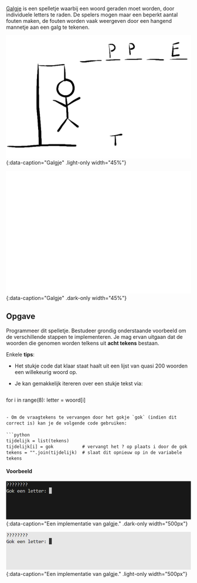<a href="https://nl.wikipedia.org/wiki/Galgje" target="_blank">Galgje</a> is een spelletje waarbij een woord geraden moet worden, door individuele letters te raden. De spelers mogen maar een beperkt aantal fouten maken, de fouten worden vaak weergeven door een hangend mannetje aan een galg te tekenen.

![Galgje](media/hangman.png "Galgje"){:data-caption="Galgje" .light-only width="45%"}

![Galgje](media/hangman_dark.png "Galgje"){:data-caption="Galgje" .dark-only width="45%"}

## Opgave

Programmeer dit spelletje. Bestudeer grondig onderstaande voorbeeld om de verschillende stappen te implementeren. Je mag ervan uitgaan dat de woorden die genomen worden telkens uit **acht tekens** bestaan.

Enkele **tips**:

- Het stukje code dat klaar staat haalt uit een lijst van quasi 200 woorden een willekeurig woord op.
- Je kan gemakkelijk itereren over een stukje tekst via:

  ```python
for i in range(8):
    letter = woord[i]
  ```

- Om de vraagtekens te vervangen door het gokje `gok` (indien dit correct is) kan je de volgende code gebruiken:

  ```python
tijdelijk = list(tekens)
tijdelijk[i] = gok           # vervangt het ? op plaats i door de gok
tekens = "".join(tijdelijk)  # slaat dit opnieuw op in de variabele tekens
  ```


#### Voorbeeld

![Een implementatie van galgje.](media/hangman.gif "Een implementatie van galgje."){:data-caption="Een implementatie van galgje." .dark-only width="500px"}

![Een implementatie van galgje.](media/hangman_inverted.gif "Een implementatie van galgje."){:data-caption="Een implementatie van galgje." .light-only width="500px"}